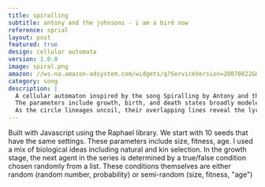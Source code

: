 ```yaml
---
title: spiralling
subtitle: antony and the johnsons - i am a bird now
reference: sprial
layout: post
featured: true
design: cellular automata
version: 1.0.0
image: spiral.png
amazon: //ws-na.amazon-adsystem.com/widgets/q?ServiceVersion=20070822&OneJS=1&Operation=GetAdHtml&MarketPlace=US&source=ss&ref=ss_til&ad_type=product_link&tracking_id=main05-20&marketplace=amazon&region=US&placement=B000777J2S&asins=B000777J2S&linkId=F5RYVQOJC2VOBEAA
category: song
description: |
  A cellular automaton inspired by the song Spiralling by Antony and the Johnsons. 
  The parameters include growth, birth, and death states broadly modeled on biological selection.
  As the circle lineages uncoil, their overlapping lines reveal the lyrics of Spiralling.
---
```


Built with Javascript using the Raphael library. We start with 10 seeds that have the same settings.
These parameters include size, fitness, age. I used a mix of biological ideas including natural and kin selection.
In the growth stage, the next agent in the series is determined by a true/false condition chosen randomly from a list.
These conditions themselves are either random (random number, probability) or semi-random (size, fitness, "age")